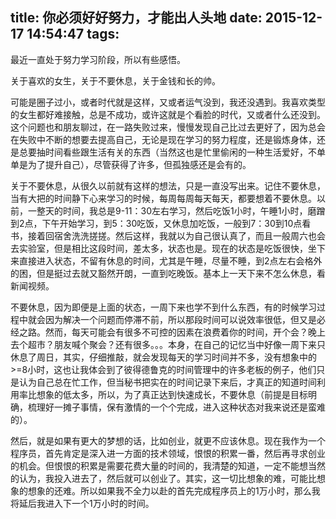 title: 你必须好好努力，才能出人头地
date: 2015-12-17 14:54:47
tags:
---
最近一直处于努力学习阶段，所以有些感悟。

关于喜欢的女生，关于不要休息，关于金钱和长的帅。

可能是圈子过小，或者时代就是这样，又或者运气没到，我还没遇到。我喜欢类型的女生都好难接触，总是不成功，或许这就是个看脸的时代，又或者什么还没到。这个问题也和朋友聊过，在一路失败过来，慢慢发现自己比过去更好了，因为总会在失败中不断的想要去提高自己，无论是现在学习的努力程度，还是锻炼身体，还是总要抽时间看些跟生活有关的东西（当然这也是忙里偷闲的一种生活爱好，不单单是为了提升自己），尽管获得了许多，但孤独感还是会有的。

关于不要休息，从很久以前就有这样的想法，只是一直没写出来。记住不要休息，当有大把的时间静下心来学习的时候，每周每周每天每天，都要想着不要休息。以前，一整天的时间，我总是9-11：30左右学习，然后吃饭1小时，午睡1小时，磨蹭到2点，下午开始学习，到5：30吃饭，又休息加吃饭，一般到7：30到10点看书，接着回宿舍洗洗搓搓。然后这样，我就以为自己很认真了，而且一般周六也会去实验室，但是相比这段时间，差太多，状态也是。现在的状态是吃饭很快，坐下来直接进入状态，不留有休息的时间，尤其是午睡，尽量不睡，到2点左右会格外的困，但是挺过去就又豁然开朗，一直到吃晚饭。基本上一天下来不怎么休息，看新闻视频。

不要休息，因为即便是上面的状态，一周下来也学不到什么东西，有的时候学习过程中就会因为解决一个问题而停滞不前，所以那段时间可以说效率很低，但又是必经之路。然而，每天可能会有很多不可控的因素在浪费着你的时间，开个会？晚上去个超市？朋友喊个聚会？还有很多。。。本身，在自己的记忆当中好像一周下来只休息了周日，其实，仔细推敲，就会发现每天的学习时间并不多，没有想象中的>=8小时，这也让我体会到了彼得德鲁克的时间管理中的许多老板的例子，他们只是认为自己总在忙工作，但当秘书把实在的时间记录下来后，才真正的知道时间利用率比想象的低太多，所以，为了真正达到快速成长，不要休息（前提是目标明确，梳理好一摊子事情，保有激情的一个个完成，进入这种状态对我来说还是蛮难的）。

然后，就是如果有更大的梦想的话，比如创业，就更不应该休息。现在我作为一个程序员，首先肯定是深入进一方面的技术领域，恨恨的积累一番，然后再寻求创业的机会。但恨恨的积累是需要花费大量的时间的，我清楚的知道，一定不能想当然的认为，我投入进去了，然后就可以创业了。其实，这一切比想象的难，可能比想象的想象的还难。所以如果我不全力以赴的首先完成程序员上的1万小时，那么我将延后我进入下一个1万小时的时间。